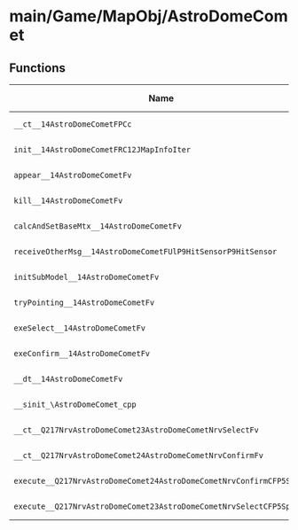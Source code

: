 # main/Game/MapObj/AstroDomeComet

## Functions

| Name | Address | Match % |
|------|---------|---------|
| `__ct__14AstroDomeCometFPCc` | `0x801AC700` | :x: (0.0%) |
| `init__14AstroDomeCometFRC12JMapInfoIter` | `0x801AC74C` | :x: (0.0%) |
| `appear__14AstroDomeCometFv` | `0x801AC904` | :x: (0.0%) |
| `kill__14AstroDomeCometFv` | `0x801AC9F4` | :x: (0.0%) |
| `calcAndSetBaseMtx__14AstroDomeCometFv` | `0x801ACAA0` | :x: (0.0%) |
| `receiveOtherMsg__14AstroDomeCometFUlP9HitSensorP9HitSensor` | `0x801ACAC8` | :x: (0.0%) |
| `initSubModel__14AstroDomeCometFv` | `0x801ACB6C` | :x: (0.0%) |
| `tryPointing__14AstroDomeCometFv` | `0x801ACBC4` | :x: (0.0%) |
| `exeSelect__14AstroDomeCometFv` | `0x801ACC48` | :x: (0.0%) |
| `exeConfirm__14AstroDomeCometFv` | `0x801ACC94` | :x: (0.0%) |
| `__dt__14AstroDomeCometFv` | `0x801ACCE8` | :x: (0.0%) |
| `__sinit_\AstroDomeComet_cpp` | `0x801ACD44` | :x: (0.0%) |
| `__ct__Q217NrvAstroDomeComet23AstroDomeCometNrvSelectFv` | `0x801ACD70` | :x: (0.0%) |
| `__ct__Q217NrvAstroDomeComet24AstroDomeCometNrvConfirmFv` | `0x801ACD80` | :x: (0.0%) |
| `execute__Q217NrvAstroDomeComet24AstroDomeCometNrvConfirmCFP5Spine` | `0x801ACD90` | :x: (0.0%) |
| `execute__Q217NrvAstroDomeComet23AstroDomeCometNrvSelectCFP5Spine` | `0x801ACD98` | :x: (0.0%) |